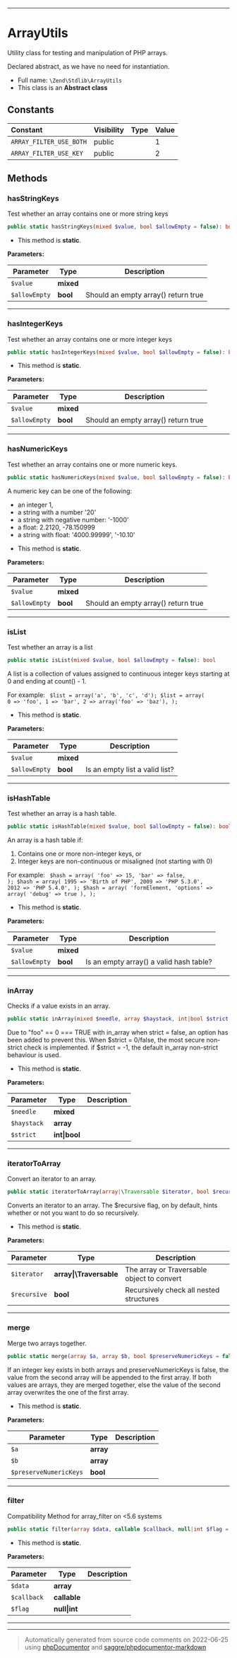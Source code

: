 ***

# ArrayUtils

Utility class for testing and manipulation of PHP arrays.

Declared abstract, as we have no need for instantiation.

* Full name: `\Zend\Stdlib\ArrayUtils`
* This class is an **Abstract class**


## Constants

| Constant | Visibility | Type | Value |
|:---------|:-----------|:-----|:------|
|`ARRAY_FILTER_USE_BOTH`|public| |1|
|`ARRAY_FILTER_USE_KEY`|public| |2|


## Methods


### hasStringKeys

Test whether an array contains one or more string keys

```php
public static hasStringKeys(mixed $value, bool $allowEmpty = false): bool
```



* This method is **static**.




**Parameters:**

| Parameter | Type | Description |
|-----------|------|-------------|
| `$value` | **mixed** |  |
| `$allowEmpty` | **bool** | Should an empty array() return true |




***

### hasIntegerKeys

Test whether an array contains one or more integer keys

```php
public static hasIntegerKeys(mixed $value, bool $allowEmpty = false): bool
```



* This method is **static**.




**Parameters:**

| Parameter | Type | Description |
|-----------|------|-------------|
| `$value` | **mixed** |  |
| `$allowEmpty` | **bool** | Should an empty array() return true |




***

### hasNumericKeys

Test whether an array contains one or more numeric keys.

```php
public static hasNumericKeys(mixed $value, bool $allowEmpty = false): bool
```

A numeric key can be one of the following:
- an integer 1,
- a string with a number '20'
- a string with negative number: '-1000'
- a float: 2.2120, -78.150999
- a string with float:  '4000.99999', '-10.10'

* This method is **static**.




**Parameters:**

| Parameter | Type | Description |
|-----------|------|-------------|
| `$value` | **mixed** |  |
| `$allowEmpty` | **bool** | Should an empty array() return true |




***

### isList

Test whether an array is a list

```php
public static isList(mixed $value, bool $allowEmpty = false): bool
```

A list is a collection of values assigned to continuous integer keys
starting at 0 and ending at count() - 1.

For example:
<code>
$list = array('a', 'b', 'c', 'd');
$list = array(
    0 => 'foo',
    1 => 'bar',
    2 => array('foo' => 'baz'),
);
</code>

* This method is **static**.




**Parameters:**

| Parameter | Type | Description |
|-----------|------|-------------|
| `$value` | **mixed** |  |
| `$allowEmpty` | **bool** | Is an empty list a valid list? |




***

### isHashTable

Test whether an array is a hash table.

```php
public static isHashTable(mixed $value, bool $allowEmpty = false): bool
```

An array is a hash table if:

1. Contains one or more non-integer keys, or
2. Integer keys are non-continuous or misaligned (not starting with 0)

For example:
<code>
$hash = array(
    'foo' => 15,
    'bar' => false,
);
$hash = array(
    1995  => 'Birth of PHP',
    2009  => 'PHP 5.3.0',
    2012  => 'PHP 5.4.0',
);
$hash = array(
    'formElement,
    'options' => array( 'debug' => true ),
);
</code>

* This method is **static**.




**Parameters:**

| Parameter | Type | Description |
|-----------|------|-------------|
| `$value` | **mixed** |  |
| `$allowEmpty` | **bool** | Is an empty array() a valid hash table? |




***

### inArray

Checks if a value exists in an array.

```php
public static inArray(mixed $needle, array $haystack, int|bool $strict = false): bool
```

Due to "foo" == 0 === TRUE with in_array when strict = false, an option
has been added to prevent this. When $strict = 0/false, the most secure
non-strict check is implemented. if $strict = -1, the default in_array
non-strict behaviour is used.

* This method is **static**.




**Parameters:**

| Parameter | Type | Description |
|-----------|------|-------------|
| `$needle` | **mixed** |  |
| `$haystack` | **array** |  |
| `$strict` | **int&#124;bool** |  |




***

### iteratorToArray

Convert an iterator to an array.

```php
public static iteratorToArray(array|\Traversable $iterator, bool $recursive = true): array
```

Converts an iterator to an array. The $recursive flag, on by default,
hints whether or not you want to do so recursively.

* This method is **static**.




**Parameters:**

| Parameter | Type | Description |
|-----------|------|-------------|
| `$iterator` | **array&#124;\Traversable** | The array or Traversable object to convert |
| `$recursive` | **bool** | Recursively check all nested structures |




***

### merge

Merge two arrays together.

```php
public static merge(array $a, array $b, bool $preserveNumericKeys = false): array
```

If an integer key exists in both arrays and preserveNumericKeys is false, the value
from the second array will be appended to the first array. If both values are arrays, they
are merged together, else the value of the second array overwrites the one of the first array.

* This method is **static**.




**Parameters:**

| Parameter | Type | Description |
|-----------|------|-------------|
| `$a` | **array** |  |
| `$b` | **array** |  |
| `$preserveNumericKeys` | **bool** |  |




***

### filter

Compatibility Method for array_filter on <5.6 systems

```php
public static filter(array $data, callable $callback, null|int $flag = null): array
```



* This method is **static**.




**Parameters:**

| Parameter | Type | Description |
|-----------|------|-------------|
| `$data` | **array** |  |
| `$callback` | **callable** |  |
| `$flag` | **null&#124;int** |  |




***


***
> Automatically generated from source code comments on 2022-06-25 using [phpDocumentor](http://www.phpdoc.org/) and [saggre/phpdocumentor-markdown](https://github.com/Saggre/phpDocumentor-markdown)
